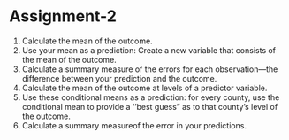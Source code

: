 # Assignment-2
1. Calculate the mean of the outcome.
2. Use your mean as a prediction: Create a new variable that consists of the
mean of the outcome.
3. Calculate a summary measure of the errors for each observation—the
difference between your prediction and the outcome.
4. Calculate the mean of the outcome at levels of a predictor variable.
5. Use these conditional means as a prediction: for every county, use the
conditional mean to provide a ‘’best guess” as to that county’s level of the
outcome.
6. Calculate a summary measureof the error in your predictions.
